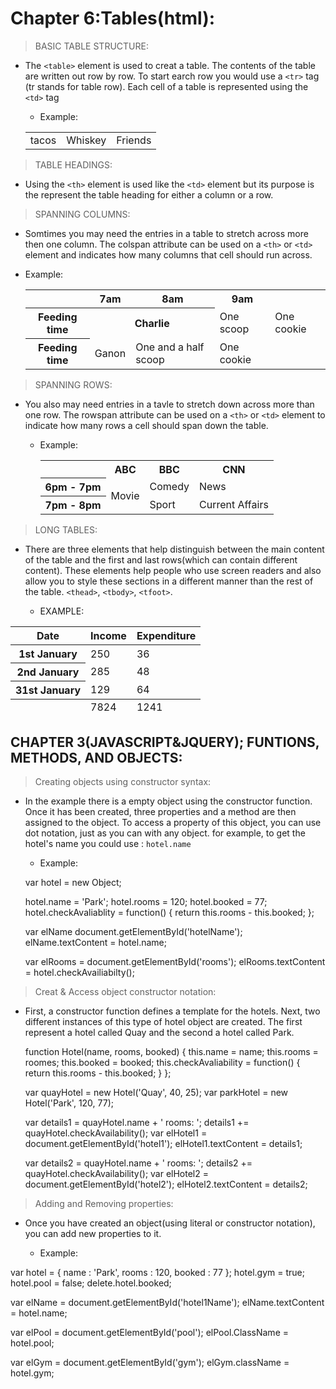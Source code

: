 # **Chapter 6:Tables(html)**:

> BASIC TABLE STRUCTURE:

  * The `<table>` element is used to creat a table. The contents of the table are written out row by row. To start earch row you would use a `<tr>` tag (tr stands for table row). Each cell of a table is represented using the `<td>` tag

    * Example:
    
    <table>
      <tr>
        <td>tacos</td>
        <td>Whiskey</td>
        <td>Friends</td>
      </tr>
    </table>

> TABLE HEADINGS:

  * Using the `<th>` element is used like the `<td>` element but its purpose is the represent the table heading for either a column or a row.

> SPANNING COLUMNS:

  * Somtimes you may need the entries in a table to stretch across more then one column. The colspan attribute can be used on a `<th>` or `<td>` element and indicates how many columns that cell should run across.

  * Example:

      <table>
        <tr>
          <th></th>
          <th>7am</th>
          <th>8am</th>
          <th>9am</th>
      </tr>
      <tr>
        <th>Feeding time</th>
        <th colspan="2">Charlie</th>
        <td>One scoop</td>
        <td>One cookie</td>
      </tr>
      <tr>
        <th>Feeding time</th>
        <td coolspan="3">Ganon</td>
        <td>One and a half scoop</td>
        <td>One cookie</td>  
      </tr>
    </table>


> SPANNING ROWS:

  * You also may need entries in a tavle to stretch down across more than one row. The rowspan attribute can be used on a `<th>` or `<td>` element to indicate how many rows a cell should span down the table.

    * Example:

      <table>
        <tr>
          <th></th>
          <th>ABC</th>
          <th>BBC</th>
          <th>CNN</th>
        </tr>
        <tr>
          <th>6pm - 7pm</th>
          <td rowspan="2">Movie</td>
          <td>Comedy</td>
          <td>News</td>
        </tr>
        <tr>
          <th>7pm - 8pm</th>
          <td>Sport</td>
          <td>Current Affairs</td>
        </tr>
      </table>

> LONG TABLES:

  * There are three elements that help distinguish between the main content of the table and the first and last rows(which can contain different content). These elements help people who use screen readers and also allow you to style these sections in a different manner than the rest of the table. `<thead>`, `<tbody>`, `<tfoot>`.

    * EXAMPLE:

<table>
  <thead>
    <tr>
      <th>Date</th>
      <th>Income</th>
      <th>Expenditure</th>
    </tr>
  </thead>
  <tbody>
    <tr>
      <th>1st January</th>
      <td>250</td>
      <td>36</td>
    </tr>
    <tr>
      <th>2nd January</th>
      <td>285</td>
      <td>48</td>
    </tr>
    <!-- additional rows as above -->
    <tr>
     <th>31st January</th>
     <td>129</td>
     <td>64</td>
    </tr> 
  </tbody>
  <tfoot>
    <tr>
      <td></td>
      <td>7824</td>
      <td>1241</td>
    </tr>
  </tfoot>
</table>

## CHAPTER 3(JAVASCRIPT&JQUERY); FUNTIONS, METHODS, AND OBJECTS:

  > Creating objects using constructor syntax:

  * In the example there is a empty object using the constructor function. Once it has been created, three properties and a method are then assigned to the object. To access a property of this object, you can use dot notation, just as you can with any object. for example, to get the hotel's name you could use : `hotel.name`

    * Example:

    var hotel = new Object;

    hotel.name = 'Park';
    hotel.rooms = 120; 
    hotel.booked = 77; 
    hotel.checkAvaliablity = function() {
      return this.rooms - this.booked;
    };

    var elName  document.getElementById('hotelName');
    elName.textContent = hotel.name;

    var elRooms = document.getElementById('rooms');
    elRooms.textContent = hotel.checkAvailiabilty();


> Creat & Access object constructor notation:

  * First, a constructor function defines a template for the hotels. Next, two different instances of this type of hotel object are created. The first represent a hotel called Quay and the second a hotel called Park.

    function Hotel(name, rooms, booked) {
      this.name = name;
      this.rooms = roomes;
      this.booked = booked;
      this.checkAvaliability = function() {
        return this.rooms - this.booked;
      }
    };

    var quayHotel = new Hotel('Quay', 40, 25);
    var parkHotel = new Hotel('Park', 120, 77);

    var details1 = quayHotel.name + ' rooms: ';
      details1 +=  quayHotel.checkAvailability();
    var elHotel1 = document.getElementById('hotel1');
    elHotel1.textContent = details1;

    
    var details2 = quayHotel.name + ' rooms: ';
      details2 +=  quayHotel.checkAvailability();
    var elHotel2 = document.getElementById('hotel2');
    elHotel2.textContent = details2;

> Adding and Removing properties:

  * Once you have created an object(using literal or constructor notation), you can add new properties to it.

    * Example:

  var hotel = {
    name : 'Park',
    rooms : 120,
    booked : 77
  };
hotel.gym = true;
hotel.pool = false;
delete.hotel.booked;

var elName = document.getElementById('hotel1Name');
elName.textContent = hotel.name;

var elPool = document.getElementById('pool');
elPool.ClassName = hotel.pool;

var elGym = document.getElementById('gym'); 
elGym.className = hotel.gym;